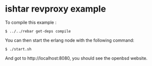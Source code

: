 # ishtar revproxy example

To compile this example :

    $ ../../rebar get-deps compile


You can then start the erlang node with the following command:

    $ ./start.sh


And got to http://localhost:8080, you should see the openbsd website.
